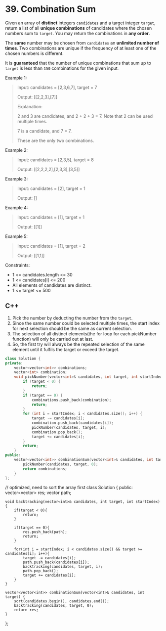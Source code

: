 # 39. Combination Sum

Given an array of **distinct** integers `candidates` and a target integer `target`, return a list of all **unique combinations** of candidates where the chosen numbers sum to `target`. You may return the combinations in **any order**.

The **same** number may be chosen from `candidates` an **unlimited number of times**. Two combinations are unique if the frequency of at least one of the chosen numbers is different.

It is **guaranteed** that the number of unique combinations that sum up to `target` is less than `150` combinations for the given input.

Example 1:

> Input: candidates = [2,3,6,7], target = 7
> 
> Output: [[2,2,3],[7]]
> 
> Explanation:
> 
> 2 and 3 are candidates, and 2 + 2 + 3 = 7. Note that 2 can be used multiple times.
> 
> 7 is a candidate, and 7 = 7.
> 
> These are the only two combinations.

Example 2:

> Input: candidates = [2,3,5], target = 8
> 
> Output: [[2,2,2,2],[2,3,3],[3,5]]

Example 3:

> Input: candidates = [2], target = 1
> 
> Output: []

Example 4:

> Input: candidates = [1], target = 1
> 
> Output: [[1]]

Example 5:

> Input: candidates = [1], target = 2
> 
> Output: [[1,1]]

Constraints:

* 1 <= candidates.length <= 30
* 1 <= candidates[i] <= 200
* All elements of candidates are distinct.
* 1 <= target <= 500

## C++

1) Pick the number by deducting the number from the `target`.
2) Since the same number could be selected multiple times, the start index for next selection should be the same as current selection.
3) The selection of all distinct elements(the for loop for each pickNumber function) will only be carried out at last.
4) So, the first try will always be the repeated selection of the same element until it fulfils the target or exceed the target.
```c++
class Solution {
private:
    vector<vector<int>> combinations;
    vector<int> combination;
    void pickNumber(vector<int>& candidates, int target, int startIndex) {
        if (target < 0) {
            return;
        }
        if (target == 0) {
            combinations.push_back(combination);
            return;
        } 
        for (int i = startIndex; i < candidates.size(); i++) {
            target -= candidates[i];
            combination.push_back(candidates[i]);
            pickNumber(candidates, target, i);
            combination.pop_back();
            target += candidates[i];
        }
        return;
    }
public:
    vector<vector<int>> combinationSum(vector<int>& candidates, int target) {
        pickNumber(candidates, target, 0);
        return combinations;
    }
};
```

// optimized, need to sort the array first
class Solution {
public:
    vector<vector<int>> res;
    vector<int> path;
    
    void backtracking(vector<int>& candidates, int target, int startIndex){
        if(target < 0){
            return;
        }
        
        if(target == 0){
            res.push_back(path);
            return;
        }
        
        for(int i = startIndex; i < candidates.size() && target >= candidates[i]; i++){
            target -= candidates[i];
            path.push_back(candidates[i]);
            backtracking(candidates, target, i);
            path.pop_back();
            target += candidates[i];
        }
    }
        
    vector<vector<int>> combinationSum(vector<int>& candidates, int target) {
        sort(candidates.begin(), candidates.end());
        backtracking(candidates, target, 0);
        return res;
    }
};
